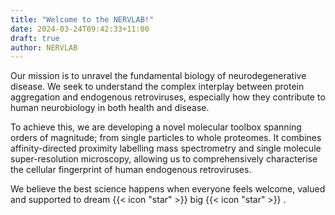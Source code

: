 ```yaml
---
title: "Welcome to the NERVLAB!"
date: 2024-03-24T09:42:33+11:00
draft: true
author: NERVLAB
---
```


Our mission is to unravel the fundamental biology of neurodegenerative disease. We seek to understand the complex interplay between protein aggregation and endogenous retroviruses, especially how they contribute to human neurobiology in both health and disease. 

To achieve this, we are developing a novel molecular toolbox spanning orders of magnitude; from single particles to whole proteomes. It combines affinity-directed proximity labelling mass spectrometry and single molecule super-resolution microscopy, allowing us to comprehensively characterise the cellular fingerprint of human endogenous retroviruses. 

We believe the best science happens when everyone feels welcome, valued and supported to dream {{< icon "star" >}} big {{< icon "star" >}} .
